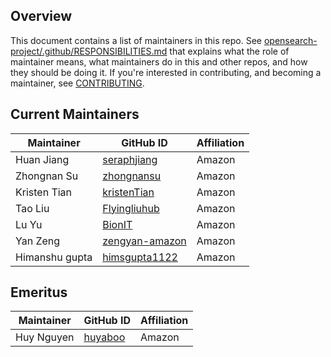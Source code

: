 ## Overview

This document contains a list of maintainers in this repo. See [opensearch-project/.github/RESPONSIBILITIES.md](https://github.com/opensearch-project/.github/blob/main/RESPONSIBILITIES.md#maintainer-responsibilities) that explains what the role of maintainer means, what maintainers do in this and other repos, and how they should be doing it. If you're interested in contributing, and becoming a maintainer, see [CONTRIBUTING](CONTRIBUTING.md).

## Current Maintainers

| Maintainer     | GitHub ID                                           | Affiliation |
| -------------- | --------------------------------------------------- | ----------- |
| Huan Jiang     | [seraphjiang](https://github.com/seraphjiang)       | Amazon      |
| Zhongnan Su    | [zhongnansu](https://github.com/zhongnansu)         | Amazon      |
| Kristen Tian   | [kristenTian](https://github.com/kristenTian)       | Amazon      |
| Tao Liu        | [Flyingliuhub](https://github.com/Flyingliuhub)     | Amazon      |
| Lu Yu          | [BionIT](https://github.com/BionIT)                 | Amazon      |
| Yan Zeng       | [zengyan-amazon](https://github.com/zengyan-amazon) | Amazon      |
| Himanshu gupta | [himsgupta1122](https://github.com/himsgupta1122)   | Amazon      |

## Emeritus

| Maintainer    | GitHub ID                               | Affiliation |
| ------------- | --------------------------------------- | ----------- |
| Huy Nguyen    | [huyaboo](https://github.com/huyaboo)   | Amazon      |
